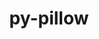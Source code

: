 ---
title: "py-pillow"
layout: cache
categories: [package, v2025.07.0]
meta: {"compilers": ["apple-clang@17.0.0", "gcc@11.1.0", "gcc@11.4.0", "gcc@13.2.0", "gcc@7.5.0", "intel-oneapi-compilers@2025.1.0"], "num_specs": 14, "num_specs_by_stack": {"data-vis-sdk": 1, "e4s": 3, "e4s-neoverse-v2": 1, "e4s-oneapi": 1, "e4s-rocm-external": 1, "hep": 1, "ml-darwin-aarch64-mps": 2, "ml-linux-aarch64-cpu": 2, "ml-linux-aarch64-cuda": 2, "ml-linux-x86_64-cpu": 2, "ml-linux-x86_64-cuda": 2, "radiuss": 1, "root": 14}, "oss": ["sequoia", "ubuntu18.04", "ubuntu20.04", "ubuntu22.04", "ubuntu24.04"], "platforms": ["darwin", "linux"], "stacks": ["data-vis-sdk", "e4s", "e4s-neoverse-v2", "e4s-oneapi", "e4s-rocm-external", "hep", "ml-darwin-aarch64-mps", "ml-linux-aarch64-cpu", "ml-linux-aarch64-cuda", "ml-linux-x86_64-cpu", "ml-linux-x86_64-cuda", "radiuss", "root"], "targets": ["aarch64", "neoverse_v2", "x86_64_v3"], "versions": ["11.3.0"]}
spec_details: [{"compiler": "gcc@13.2.0", "hash": "4dxb4dikqpmfmavjswjc7eudgljc3qgx", "os": "ubuntu24.04", "platform": "linux", "size": "-", "stacks": ["ml-linux-aarch64-cpu", "ml-linux-aarch64-cuda", "root"], "target": "aarch64", "variants": ["~avif", "build_system=python_pip", "~freetype", "~imagequant", "+jpeg", "~jpeg2000", "~lcms", "~tiff", "~webp", "~xcb", "+zlib"], "versions": ["11.3.0"]}, {"compiler": "gcc@11.4.0", "hash": "5c2homub7ebmt67wuhc5szujqbcybv7y", "os": "ubuntu22.04", "platform": "linux", "size": "-", "stacks": ["e4s", "root"], "target": "x86_64_v3", "variants": ["~avif", "build_system=python_pip", "~freetype", "~imagequant", "+jpeg", "~jpeg2000", "~lcms", "~tiff", "~webp", "~xcb", "+zlib"], "versions": ["11.3.0"]}, {"compiler": "gcc@11.4.0", "hash": "e4x6zzuzax2qjyxcsygoifaohtlkifzl", "os": "ubuntu22.04", "platform": "linux", "size": "-", "stacks": ["e4s", "e4s-rocm-external", "root"], "target": "x86_64_v3", "variants": ["~avif", "build_system=python_pip", "~freetype", "~imagequant", "+jpeg", "~jpeg2000", "~lcms", "~tiff", "~webp", "~xcb", "+zlib"], "versions": ["11.3.0"]}, {"compiler": "gcc@13.2.0", "hash": "goncqkvnfzabiltim6quctyj7ffpq5id", "os": "ubuntu24.04", "platform": "linux", "size": "-", "stacks": ["ml-linux-aarch64-cpu", "ml-linux-aarch64-cuda", "root"], "target": "aarch64", "variants": ["~avif", "build_system=python_pip", "~freetype", "~imagequant", "+jpeg", "~jpeg2000", "~lcms", "~tiff", "~webp", "~xcb", "+zlib"], "versions": ["11.3.0"]}, {"compiler": "intel-oneapi-compilers@2025.1.0", "hash": "jcicjvwjj5jfpyleiu5c5pmh6tistmnk", "os": "ubuntu22.04", "platform": "linux", "size": "-", "stacks": ["e4s-oneapi", "root"], "target": "x86_64_v3", "variants": ["~avif", "build_system=python_pip", "~freetype", "~imagequant", "+jpeg", "~jpeg2000", "~lcms", "~tiff", "~webp", "~xcb", "+zlib"], "versions": ["11.3.0"]}, {"compiler": "apple-clang@17.0.0", "hash": "lfw4wmezdjkfbq776t7vfzthw63ewtdm", "os": "sequoia", "platform": "darwin", "size": "-", "stacks": ["ml-darwin-aarch64-mps", "root"], "target": "aarch64", "variants": ["~avif", "build_system=python_pip", "~freetype", "~imagequant", "+jpeg", "~jpeg2000", "~lcms", "~tiff", "~webp", "~xcb", "+zlib"], "versions": ["11.3.0"]}, {"compiler": "gcc@7.5.0", "hash": "lihto677jo6wg53oqptu4jupd4jq5fko", "os": "ubuntu18.04", "platform": "linux", "size": "-", "stacks": ["radiuss", "root"], "target": "x86_64_v3", "variants": ["~avif", "build_system=python_pip", "~freetype", "~imagequant", "+jpeg", "~jpeg2000", "~lcms", "~tiff", "~webp", "~xcb", "+zlib"], "versions": ["11.3.0"]}, {"compiler": "gcc@11.4.0", "hash": "lijzzmg63zvrsbrexa2ndj6kqbo6j72k", "os": "ubuntu22.04", "platform": "linux", "size": "-", "stacks": ["e4s-neoverse-v2", "root"], "target": "neoverse_v2", "variants": ["~avif", "build_system=python_pip", "~freetype", "~imagequant", "+jpeg", "~jpeg2000", "~lcms", "~tiff", "~webp", "~xcb", "+zlib"], "versions": ["11.3.0"]}, {"compiler": "gcc@11.4.0", "hash": "obtsiuawuwuqjzu2m77nl25ea2wtux4h", "os": "ubuntu22.04", "platform": "linux", "size": "-", "stacks": ["hep", "root"], "target": "x86_64_v3", "variants": ["~avif", "build_system=python_pip", "~freetype", "~imagequant", "+jpeg", "~jpeg2000", "~lcms", "~tiff", "~webp", "~xcb", "+zlib"], "versions": ["11.3.0"]}, {"compiler": "gcc@11.4.0", "hash": "ogfofzordsnizp6263dnzmhvnwx55ofn", "os": "ubuntu22.04", "platform": "linux", "size": "-", "stacks": ["e4s", "root"], "target": "x86_64_v3", "variants": ["~avif", "build_system=python_pip", "~freetype", "~imagequant", "+jpeg", "~jpeg2000", "~lcms", "~tiff", "~webp", "~xcb", "+zlib"], "versions": ["11.3.0"]}, {"compiler": "apple-clang@17.0.0", "hash": "qxlysiupvkldjxq2jrsyzcoyzdws6pja", "os": "sequoia", "platform": "darwin", "size": "-", "stacks": ["ml-darwin-aarch64-mps", "root"], "target": "aarch64", "variants": ["~avif", "build_system=python_pip", "~freetype", "~imagequant", "+jpeg", "~jpeg2000", "~lcms", "~tiff", "~webp", "~xcb", "+zlib"], "versions": ["11.3.0"]}, {"compiler": "gcc@13.2.0", "hash": "s3qcb6maqwg7z7xhx7ryeyhvydbvpuhm", "os": "ubuntu24.04", "platform": "linux", "size": "-", "stacks": ["ml-linux-x86_64-cpu", "ml-linux-x86_64-cuda", "root"], "target": "x86_64_v3", "variants": ["~avif", "build_system=python_pip", "~freetype", "~imagequant", "+jpeg", "~jpeg2000", "~lcms", "~tiff", "~webp", "~xcb", "+zlib"], "versions": ["11.3.0"]}, {"compiler": "gcc@11.1.0", "hash": "tauvshsummb72pn73yephgrfudlpeh2y", "os": "ubuntu20.04", "platform": "linux", "size": "-", "stacks": ["data-vis-sdk", "root"], "target": "x86_64_v3", "variants": ["~avif", "build_system=python_pip", "~freetype", "~imagequant", "+jpeg", "~jpeg2000", "~lcms", "~tiff", "~webp", "~xcb", "+zlib"], "versions": ["11.3.0"]}, {"compiler": "gcc@13.2.0", "hash": "xhdbqykemf2z75wprudovkg7wacvltvq", "os": "ubuntu24.04", "platform": "linux", "size": "-", "stacks": ["ml-linux-x86_64-cpu", "ml-linux-x86_64-cuda", "root"], "target": "x86_64_v3", "variants": ["~avif", "build_system=python_pip", "~freetype", "~imagequant", "+jpeg", "~jpeg2000", "~lcms", "~tiff", "~webp", "~xcb", "+zlib"], "versions": ["11.3.0"]}]
---